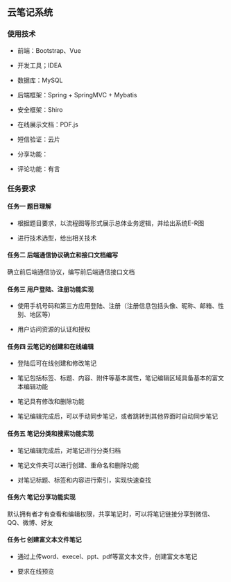 ## 云笔记系统

### 使用技术

- 前端：Bootstrap、Vue

- 开发工具；IDEA

- 数据库：MySQL

- 后端框架：Spring + SpringMVC + Mybatis

- 安全框架：Shiro

- 在线展示文档：PDF.js

- 短信验证：云片

- 分享功能：

- 评论功能：有言

### 任务要求

#### 任务一 题目理解

- 根据题目要求，以流程图等形式展示总体业务逻辑，并给出系统E-R图

- 进行技术选型，给出相关技术

#### 任务二 后端通信协议确立和接口文档编写

确立前后端通信协议，编写前后端通信接口文档

#### 任务三 用户登陆、注册功能实现

- 使用手机号码和第三方应用登陆、注册（注册信息包括头像、昵称、邮箱、性别、地区等）

- 用户访问资源的认证和授权

#### 任务四 云笔记的创建和在线编辑

- 登陆后可在线创建和修改笔记

- 笔记包括标签、标题、内容、附件等基本属性，笔记编辑区域具备基本的富文本编辑功能

- 笔记具有修改和删除功能

- 笔记编辑完成后，可以手动同步笔记，或者跳转到其他界面时自动同步笔记

#### 任务五 笔记分类和搜索功能实现

- 笔记编辑完成后，对笔记进行分类归档

- 笔记文件夹可以进行创建、重命名和删除功能

- 对笔记标题、标签和内容进行索引，实现快速查找

#### 任务六 笔记分享功能实现

默认拥有者才有查看和编辑权限，共享笔记时，可以将笔记链接分享到微信、QQ、微博、好友

#### 任务七 创建富文本文件笔记

- 通过上传word、execel、ppt、pdf等富文本文件，创建富文本笔记

- 要求在线预览